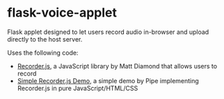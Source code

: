 # flask-voice-applet
Flask applet designed to let users record audio in-browser and upload directly to the host server.

Uses the following code:
  - [Recorder.js](https://github.com/mattdiamond/Recorderjs), a JavaScript library by Matt Diamond that allows users to record 
  - [Simple Recorder.js Demo](https://github.com/addpipe/simple-recorderjs-demo), a simple demo by Pipe implementing Recorder.js in pure JavaScript/HTML/CSS
